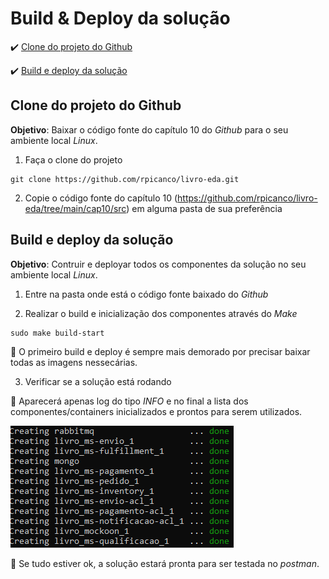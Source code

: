 <h1>Build & Deploy da solução</h1>

:heavy_check_mark: [Clone do projeto do Github](#clone-projeto-github)

:heavy_check_mark: [Build e deploy da solução](#build-deploy-solução)

## Clone do projeto do Github

**Objetivo**: Baixar o código fonte do capítulo 10 do _Github_ para o seu ambiente local _Linux_.

1. Faça o clone do projeto

```
git clone https://github.com/rpicanco/livro-eda.git
``` 

2. Copie o código fonte do capítulo 10 (https://github.com/rpicanco/livro-eda/tree/main/cap10/src) em alguma pasta de sua preferência

## Build e deploy da solução

**Objetivo**: Contruir e deployar todos os componentes da solução no seu ambiente local _Linux_.

1. Entre na pasta onde está o código fonte baixado do _Github_

2. Realizar o build e inicialização dos componentes através do _Make_

```
sudo make build-start
```

:loudspeaker: O primeiro build e deploy é sempre mais demorado por precisar baixar todas as imagens nessecárias.

3. Verificar se a solução está rodando

:loudspeaker: Aparecerá apenas log do tipo _INFO_ e no final a lista dos componentes/containers inicializados e prontos para serem utilizados.

<img src="/cap10/imagens/build-start-sucesso.png">

:loudspeaker: Se tudo estiver ok, a solução estará pronta para ser testada no _postman_.

 